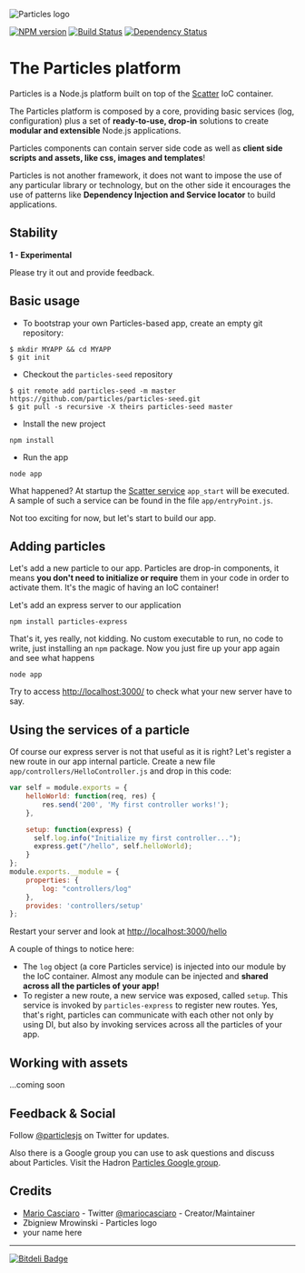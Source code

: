 ![Particles logo](https://raw.github.com/particles/particles/master/img/particles_logo_140.png)

[![NPM version](https://badge.fury.io/js/particles.png)](http://badge.fury.io/js/particles)
[![Build Status](https://travis-ci.org/particles/particles.png)](https://travis-ci.org/particles/particles)
[![Dependency Status](https://gemnasium.com/particles/particles.png)](https://gemnasium.com/particles/particles)

# The Particles platform

Particles is a Node.js platform built on top of the [Scatter](https://github.com/mariocasciaro/scatter) IoC container. 

The Particles platform is composed by a core, providing basic services (log, configuration) plus a set of **ready-to-use, drop-in** solutions to create **modular and extensible** Node.js applications. 

Particles components can contain server side code as well as **client side scripts and assets, like css, images and templates**!

Particles is not another framework, 
it does not want to impose the use of any particular library or technology, but on the other side it encourages the use of patterns like **Dependency Injection and Service locator** to build applications.

## Stability

**1 - Experimental**

Please try it out and provide feedback.

## Basic usage

* To bootstrap your own Particles-based app, create an empty git repository:
```
$ mkdir MYAPP && cd MYAPP
$ git init
```

* Checkout the `particles-seed` repository
```
$ git remote add particles-seed -m master https://github.com/particles/particles-seed.git
$ git pull -s recursive -X theirs particles-seed master
```

* Install the new project
```
npm install
```

* Run the app
```
node app
```

What happened? At startup the [Scatter service](https://github.com/mariocasciaro/scatter/wiki/Guide#services) `app_start` will be executed. A sample of such a service can be found in the file `app/entryPoint.js`. 

Not too exciting for now, but let's start to build our app.

## Adding particles

Let's add a new particle to our app. Particles are drop-in components, it means **you don't need to initialize or require** them in your code in order to activate them. It's the magic of having an IoC container!

Let's add an express server to our application

```
npm install particles-express
```

That's it, yes really, not kidding. No custom executable to run, no code to write, just installing an `npm` package. Now you just  fire up your app again and see what happens

```
node app
```

Try to access [http://localhost:3000/](http://localhost:3000/) to check what your new server have to say.

## Using the services of a particle

Of course our express server is not that useful as it is right? Let's register a new route in our app internal particle. Create a new file `app/controllers/HelloController.js` and drop in this code:

```javascript
var self = module.exports = {
    helloWorld: function(req, res) {
        res.send('200', 'My first controller works!');
    },

    setup: function(express) {
      self.log.info("Initialize my first controller...");
      express.get("/hello", self.helloWorld);
    }
};
module.exports.__module = {
    properties: {
        log: "controllers/log"
    },
    provides: 'controllers/setup'
};
```

Restart your server and look at [http://localhost:3000/hello](http://localhost:3000/hello)

A couple of things to notice here:

* The `log` object (a core Particles service) is injected into our module by the IoC container. Almost any module can be injected and **shared across all the particles of your app!**
* To register a new route, a new service was exposed, called `setup`. This service is invoked by `particles-express` to register new routes. Yes, that's right, particles can communicate with each other not only by using DI, but also by invoking services across all the particles of your app.

## Working with assets

...coming soon

## Feedback & Social

Follow [@particlesjs](https://twitter.com/particlesjs) on Twitter for updates.

Also there is a Google group you can use to ask questions and discuss about Particles. 
Visit the Hadron [Particles Google group](http://groups.google.com/d/forum/particlesjs).

## Credits

* [Mario Casciaro](https://github.com/mariocasciaro) - Twitter [@mariocasciaro](https://twitter.com/mariocasciaro) - Creator/Maintainer
* Zbigniew Mrowinski - Particles logo
* your name here

-----


[![Bitdeli Badge](https://d2weczhvl823v0.cloudfront.net/particles/particles/trend.png)](https://bitdeli.com/free "Bitdeli Badge")

